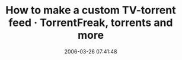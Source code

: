 ---
date: 2006-03-26 07:41:48
link:
  source: delicious
  source_url: https://del.icio.us/roytang
  text: "How to make a custom TV-torrent feed \xB7 TorrentFreak, torrents and more"
  url: http://torrentfreak.com/how-to-make-a-custom-tv-torrent-feed/
slug: how-to-make-a-custom-tv-torrent-feed-torrentfreak-torrents-and-more
source: delicious
tags:
- torrents
- tv
title: "How to make a custom TV-torrent feed \xB7 TorrentFreak, torrents and more"
---